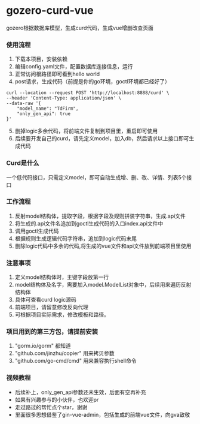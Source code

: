 # gozero-curd-vue
gozero根据数据库模型，生成curd代码，生成vue增删改查页面

### 使用流程
1. 下载本项目，安装依赖
2. 编辑config.yaml文件，配置数据库连接信息，运行
3. 正常访问根路径即可看到hello world
4. post请求，生成代码（前提是你的go环境，goctl环境都已经好了）
```
curl --location --request POST 'http://localhost:8888/curd' \
--header 'Content-Type: application/json' \
--data-raw '{
    "model_name": "TdFirm",
    "only_gen_api": true
}'
```
5. 删掉logic多余代码，将前端文件复制到项目里，重启即可使用
6. 后续要开发自己的curd，请先定义model，加入db，然后请求以上接口即可生成代码

### Curd是什么
一个低代码接口，只需定义model，即可自动生成增、删、改、详情、列表5个接口

### 工作流程
1. 反射model结构体，提取字段，根据字段及规则拼装字符串，生成.api文件
2. 将生成的.api文件名追加到goctl生成代码的入口index.api文件中
3. 调用goctl生成代码
4. 根据规则生成逻辑代码字符串，追加到logic代码末尾
5. 删除logic代码中多余的代码,将生成的vue文件和api文件放到前端项目里使用

### 注意事项
1. 定义model结构体时，主键字段放第一行
2. model结构体及名字，需要加入model.ModelList对象中，后续用来遍历反射结构体
3. 具体可查看curd logic源码
4. 前端项目，请留意修改反向代理
5. 可根据项目实际需求，修改模板和路径。

### 项目用到的第三方包，请提前安装
1. "gorm.io/gorm" 都知道
2. "github.com/jinzhu/copier" 用来拷贝参数
3. "github.com/go-cmd/cmd" 用来兼容执行shell命令

### 视频教程
* 后续补上，only_gen_api参数还未生效，后面有空再补充
* 如果有兴趣参与的小伙伴，也欢迎pr
* 走过路过的帮忙点个star，谢谢
* 里面很多思想借鉴了gin-vue-admin，包括生成的前端vue文件，向gva致敬